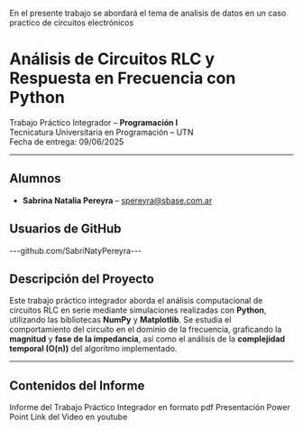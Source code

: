 En el presente trabajo se abordará el tema de analisis de datos en un caso practico de circuitos electrónicos

# Análisis de Circuitos RLC y Respuesta en Frecuencia con Python

Trabajo Práctico Integrador – **Programación I**  
Tecnicatura Universitaria en Programación – UTN  
Fecha de entrega: 09/06/2025

---

## Alumnos

- **Sabrina Natalia Pereyra** – spereyra@sbase.com.ar


## Usuarios de GitHub

---github.com/SabriNatyPereyra---

## Descripción del Proyecto

Este trabajo práctico integrador aborda el análisis computacional de circuitos RLC en serie mediante simulaciones realizadas con **Python**, utilizando las bibliotecas **NumPy** y **Matplotlib**. Se estudia el comportamiento del circuito en el dominio de la frecuencia, graficando la **magnitud** y **fase de la impedancia**, así como el análisis de la **complejidad temporal (O(n))** del algoritmo implementado.

---

## Contenidos del Informe

Informe del Trabajo Práctico Integrador en formato pdf
Presentación Power Point
Link del Video en youtube

